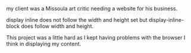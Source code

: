 my client was a Missoula art critic needing a website for his business.

display inline does not follow the width and height set but display-inline-block does follow width and height.

This project was a little hard as I kept having problems with the browser I think in displaying my content.  
